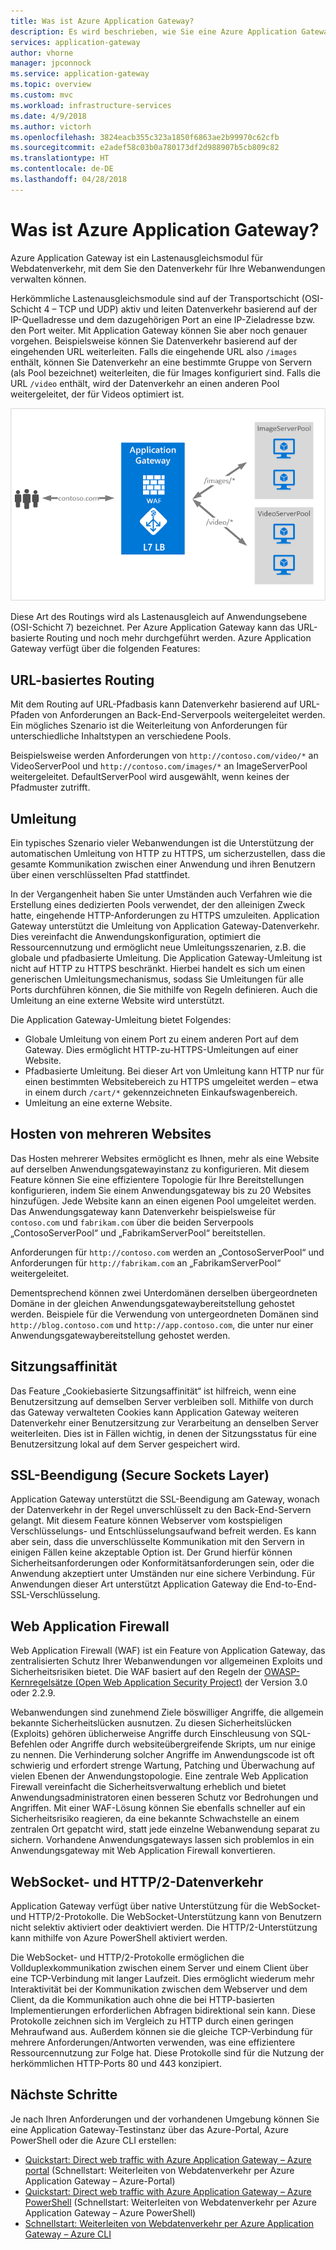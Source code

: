 ```yaml
---
title: Was ist Azure Application Gateway?
description: Es wird beschrieben, wie Sie eine Azure Application Gateway-Instanz verwenden können, um den Webdatenverkehr für Ihre Anwendung zu verwalten.
services: application-gateway
author: vhorne
manager: jpconnock
ms.service: application-gateway
ms.topic: overview
ms.custom: mvc
ms.workload: infrastructure-services
ms.date: 4/9/2018
ms.author: victorh
ms.openlocfilehash: 3824eacb355c323a1850f6863ae2b99970c62cfb
ms.sourcegitcommit: e2adef58c03b0a780173df2d988907b5cb809c82
ms.translationtype: HT
ms.contentlocale: de-DE
ms.lasthandoff: 04/28/2018
---
```

# <a name="what-is-azure-application-gateway"></a>Was ist Azure Application Gateway?

Azure Application Gateway ist ein Lastenausgleichsmodul für Webdatenverkehr, mit dem Sie den Datenverkehr für Ihre Webanwendungen verwalten können. 

Herkömmliche Lastenausgleichsmodule sind auf der Transportschicht (OSI-Schicht 4 – TCP und UDP) aktiv und leiten Datenverkehr basierend auf der IP-Quelladresse und dem dazugehörigen Port an eine IP-Zieladresse bzw. den Port weiter. Mit Application Gateway können Sie aber noch genauer vorgehen. Beispielsweise können Sie Datenverkehr basierend auf der eingehenden URL weiterleiten. Falls die eingehende URL also `/images` enthält, können Sie Datenverkehr an eine bestimmte Gruppe von Servern (als Pool bezeichnet) weiterleiten, die für Images konfiguriert sind. Falls die URL `/video` enthält, wird der Datenverkehr an einen anderen Pool weitergeleitet, der für Videos optimiert ist.

![imageURLroute](./media/application-gateway-url-route-overview/figure1-720.png)

Diese Art des Routings wird als Lastenausgleich auf Anwendungsebene (OSI-Schicht 7) bezeichnet. Per Azure Application Gateway kann das URL-basierte Routing und noch mehr durchgeführt werden. Azure Application Gateway verfügt über die folgenden Features: 

## <a name="url-based-routing"></a>URL-basiertes Routing

Mit dem Routing auf URL-Pfadbasis kann Datenverkehr basierend auf URL-Pfaden von Anforderungen an Back-End-Serverpools weitergeleitet werden. Ein mögliches Szenario ist die Weiterleitung von Anforderungen für unterschiedliche Inhaltstypen an verschiedene Pools.

Beispielsweise werden Anforderungen von `http://contoso.com/video/*` an VideoServerPool und `http://contoso.com/images/*` an ImageServerPool weitergeleitet. DefaultServerPool wird ausgewählt, wenn keines der Pfadmuster zutrifft.

## <a name="redirection"></a>Umleitung

Ein typisches Szenario vieler Webanwendungen ist die Unterstützung der automatischen Umleitung von HTTP zu HTTPS, um sicherzustellen, dass die gesamte Kommunikation zwischen einer Anwendung und ihren Benutzern über einen verschlüsselten Pfad stattfindet. 

In der Vergangenheit haben Sie unter Umständen auch Verfahren wie die Erstellung eines dedizierten Pools verwendet, der den alleinigen Zweck hatte, eingehende HTTP-Anforderungen zu HTTPS umzuleiten. Application Gateway unterstützt die Umleitung von Application Gateway-Datenverkehr. Dies vereinfacht die Anwendungskonfiguration, optimiert die Ressourcennutzung und ermöglicht neue Umleitungsszenarien, z.B. die globale und pfadbasierte Umleitung. Die Application Gateway-Umleitung ist nicht auf HTTP zu HTTPS beschränkt. Hierbei handelt es sich um einen generischen Umleitungsmechanismus, sodass Sie Umleitungen für alle Ports durchführen können, die Sie mithilfe von Regeln definieren. Auch die Umleitung an eine externe Website wird unterstützt.

Die Application Gateway-Umleitung bietet Folgendes:

- Globale Umleitung von einem Port zu einem anderen Port auf dem Gateway. Dies ermöglicht HTTP-zu-HTTPS-Umleitungen auf einer Website.
- Pfadbasierte Umleitung. Bei dieser Art von Umleitung kann HTTP nur für einen bestimmten Websitebereich zu HTTPS umgeleitet werden – etwa in einem durch `/cart/*` gekennzeichneten Einkaufswagenbereich.
- Umleitung an eine externe Website.

## <a name="multiple-site-hosting"></a>Hosten von mehreren Websites

Das Hosten mehrerer Websites ermöglicht es Ihnen, mehr als eine Website auf derselben Anwendungsgatewayinstanz zu konfigurieren. Mit diesem Feature können Sie eine effizientere Topologie für Ihre Bereitstellungen konfigurieren, indem Sie einem Anwendungsgateway bis zu 20 Websites hinzufügen. Jede Website kann an einen eigenen Pool umgeleitet werden. Das Anwendungsgateway kann Datenverkehr beispielsweise für `contoso.com` und `fabrikam.com` über die beiden Serverpools „ContosoServerPool“ und „FabrikamServerPool“ bereitstellen.

Anforderungen für `http://contoso.com` werden an „ContosoServerPool“ und Anforderungen für `http://fabrikam.com` an „FabrikamServerPool“ weitergeleitet.

Dementsprechend können zwei Unterdomänen derselben übergeordneten Domäne in der gleichen Anwendungsgatewaybereitstellung gehostet werden. Beispiele für die Verwendung von untergeordneten Domänen sind `http://blog.contoso.com` und `http://app.contoso.com`, die unter nur einer Anwendungsgatewaybereitstellung gehostet werden.

## <a name="session-affinity"></a>Sitzungsaffinität

Das Feature „Cookiebasierte Sitzungsaffinität“ ist hilfreich, wenn eine Benutzersitzung auf demselben Server verbleiben soll. Mithilfe von durch das Gateway verwalteten Cookies kann Application Gateway weiteren Datenverkehr einer Benutzersitzung zur Verarbeitung an denselben Server weiterleiten. Dies ist in Fällen wichtig, in denen der Sitzungsstatus für eine Benutzersitzung lokal auf dem Server gespeichert wird.

## <a name="secure-sockets-layer-ssl-termination"></a>SSL-Beendigung (Secure Sockets Layer)

Application Gateway unterstützt die SSL-Beendigung am Gateway, wonach der Datenverkehr in der Regel unverschlüsselt zu den Back-End-Servern gelangt. Mit diesem Feature können Webserver vom kostspieligen Verschlüsselungs- und Entschlüsselungsaufwand befreit werden. Es kann aber sein, dass die unverschlüsselte Kommunikation mit den Servern in einigen Fällen keine akzeptable Option ist. Der Grund hierfür können Sicherheitsanforderungen oder Konformitätsanforderungen sein, oder die Anwendung akzeptiert unter Umständen nur eine sichere Verbindung. Für Anwendungen dieser Art unterstützt Application Gateway die End-to-End-SSL-Verschlüsselung.

## <a name="web-application-firewall"></a>Web Application Firewall

Web Application Firewall (WAF) ist ein Feature von Application Gateway, das zentralisierten Schutz Ihrer Webanwendungen vor allgemeinen Exploits und Sicherheitsrisiken bietet. Die WAF basiert auf den Regeln der [OWASP-Kernregelsätze (Open Web Application Security Project)](https://www.owasp.org/index.php/Category:OWASP_ModSecurity_Core_Rule_Set_Project) der Version 3.0 oder 2.2.9. 

Webanwendungen sind zunehmend Ziele böswilliger Angriffe, die allgemein bekannte Sicherheitslücken ausnutzen. Zu diesen Sicherheitslücken (Exploits) gehören üblicherweise Angriffe durch Einschleusung von SQL-Befehlen oder Angriffe durch websiteübergreifende Skripts, um nur einige zu nennen. Die Verhinderung solcher Angriffe im Anwendungscode ist oft schwierig und erfordert strenge Wartung, Patching und Überwachung auf vielen Ebenen der Anwendungstopologie. Eine zentrale Web Application Firewall vereinfacht die Sicherheitsverwaltung erheblich und bietet Anwendungsadministratoren einen besseren Schutz vor Bedrohungen und Angriffen. Mit einer WAF-Lösung können Sie ebenfalls schneller auf ein Sicherheitsrisiko reagieren, da eine bekannte Schwachstelle an einem zentralen Ort gepatcht wird, statt jede einzelne Webanwendung separat zu sichern. Vorhandene Anwendungsgateways lassen sich problemlos in ein Anwendungsgateway mit Web Application Firewall konvertieren.

## <a name="websocket-and-http2-traffic"></a>WebSocket- und HTTP/2-Datenverkehr

Application Gateway verfügt über native Unterstützung für die WebSocket- und HTTP/2-Protokolle. Die WebSocket-Unterstützung kann von Benutzern nicht selektiv aktiviert oder deaktiviert werden. Die HTTP/2-Unterstützung kann mithilfe von Azure PowerShell aktiviert werden.
 
Die WebSocket- und HTTP/2-Protokolle ermöglichen die Vollduplexkommunikation zwischen einem Server und einem Client über eine TCP-Verbindung mit langer Laufzeit. Dies ermöglicht wiederum mehr Interaktivität bei der Kommunikation zwischen dem Webserver und dem Client, da die Kommunikation auch ohne die bei HTTP-basierten Implementierungen erforderlichen Abfragen bidirektional sein kann. Diese Protokolle zeichnen sich im Vergleich zu HTTP durch einen geringen Mehraufwand aus. Außerdem können sie die gleiche TCP-Verbindung für mehrere Anforderungen/Antworten verwenden, was eine effizientere Ressourcennutzung zur Folge hat. Diese Protokolle sind für die Nutzung der herkömmlichen HTTP-Ports 80 und 443 konzipiert.



## <a name="next-steps"></a>Nächste Schritte

Je nach Ihren Anforderungen und der vorhandenen Umgebung können Sie eine Application Gateway-Testinstanz über das Azure-Portal, Azure PowerShell oder die Azure CLI erstellen:

- [Quickstart: Direct web traffic with Azure Application Gateway – Azure portal](quick-create-portal.md) (Schnellstart: Weiterleiten von Webdatenverkehr per Azure Application Gateway – Azure-Portal)
- [Quickstart: Direct web traffic with Azure Application Gateway – Azure PowerShell](quick-create-powershell.md) (Schnellstart: Weiterleiten von Webdatenverkehr per Azure Application Gateway – Azure PowerShell)
- [Schnellstart: Weiterleiten von Webdatenverkehr per Azure Application Gateway – Azure CLI](quick-create-cli.md)

